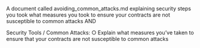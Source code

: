 A document called avoiding_common_attacks.md explaining security steps you took what measures you took to ensure your contracts are not susceptible to common attacks AND

Security Tools / Common Attacks:
○  	Explain what measures you’ve taken to ensure that your contracts are not susceptible to common attacks